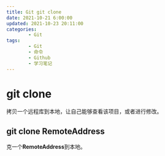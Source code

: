 ```yaml
---
title: Git git clone
date: 2021-10-21 6:00:00
updated: 2021-10-23 20:11:00
categories:
        - Git
tags:
        - Git
        - 命令
        - Github
        - 学习笔记
---
```


# git clone

拷贝一个远程库到本地，让自己能够查看该项目，或者进行修改。

## git clone RemoteAddress

克一个**RemoteAddress**到本地。
